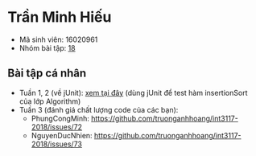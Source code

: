 # Trần Minh Hiếu
* Mã sinh viên: 16020961
* Nhóm bài tập: [18](https://github.com/hieutm2198/int3117-2018)

## Bài tập cá nhân
* Tuần 1, 2 (về jUnit): [xem tại đây](https://github.com/hieutm2198/int3117-2018/tree/master/TranMinhHieu/Algorithm) (dùng jUnit để test hàm insertionSort của lớp Algorithm)
* Tuần 3 (đánh giá chất lượng code của các bạn):
  * PhungCongMinh: https://github.com/truonganhhoang/int3117-2018/issues/72
  * NguyenDucNhien: https://github.com/truonganhhoang/int3117-2018/issues/73
